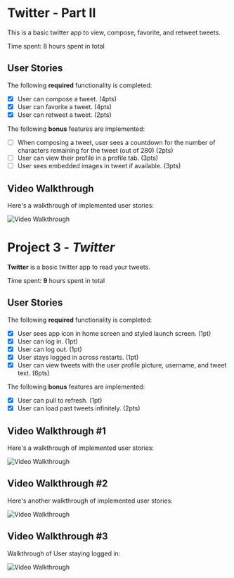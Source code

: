 
# Twitter - Part II

This is a basic twitter app to view, compose, favorite, and retweet tweets.

Time spent: 8 hours spent in total

## User Stories

The following **required** functionality is completed:

- [x] User can compose a tweet. (4pts)
- [x] User can favorite a tweet. (4pts)
- [x] User can retweet a tweet. (2pts)

The following **bonus** features are implemented:

- [ ] When composing a tweet, user sees a countdown for the number of characters remaining for the tweet (out of 280) (2pts)
- [ ] User can view their profile in a profile tab. (3pts)
- [ ] User sees embedded images in tweet if available. (3pts)

## Video Walkthrough

Here's a walkthrough of implemented user stories:

<img src='https://media.giphy.com/media/h3vEwzHf87V9mqF8re/giphy.gif' title='Video Walkthrough' width='' alt='Video Walkthrough' />

# Project 3 - *Twitter*

**Twitter** is a basic twitter app to read your tweets.

Time spent: **9** hours spent in total

## User Stories

The following **required** functionality is completed:

- [x] User sees app icon in home screen and styled launch screen. (1pt)
- [x] User can log in. (1pt)
- [x] User can log out. (1pt)
- [x] User stays logged in across restarts. (1pt)
- [x] User can view tweets with the user profile picture, username, and tweet text. (6pts)

The following **bonus** features are implemented:

- [x] User can pull to refresh. (1pt)
- [x] User can load past tweets infinitely. (2pts)

## Video Walkthrough #1

Here's a walkthrough of implemented user stories:

<img src='https://media.giphy.com/media/D5yxUhAxmOaqDP71aI/giphy.gif' title='Video Walkthrough' width='' alt='Video Walkthrough' />

## Video Walkthrough #2

Here's another walkthrough of implemented user stories:

<img src='https://media.giphy.com/media/irAFT86CzBosvcllIt/giphy.gif' title='Video Walkthrough' width='' alt='Video Walkthrough' />

## Video Walkthrough #3

Walkthrough of User staying logged in:

<img src='https://media.giphy.com/media/3SCLUlcMVH2wvhUBUb/giphy.gif' title='Video Walkthrough' width='' alt='Video Walkthrough' />


